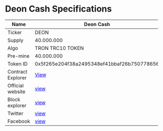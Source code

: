 <h1>Deon Cash Specifications</h1>

| Name                     | Deon Cash                                  |
|--------------------------|--------------------------------------------|
| Ticker                   | DEON                                       |
| Supply                   | 40.000.000                                 |
| Algo                     | TRON TRC10 TOKEN                           |
| Pre-mine                 | 40.000.000                                 |
| Token ID                 | 0x5f265e204f38a2495348ef41bbaf26b750778656 |
| Contract Explorer        | <a href="https://bscscan.com/token/0x5f265e204f38a2495348ef41bbaf26b750778656" target="_blank" style="color: blue;"> View</a>
| Official website         | <a href="http://deoncash.com" target="_blank" style="color: blue;">view</a>|
| Block explorer           | <a href="https://bscscan.com/token/0x5f265e204f38a2495348ef41bbaf26b750778656" target="_blank" style="color: blue;">view</a>|
| Twitter                  | <a href="https://twitter.com/DeonCash9" target="_blank" style="color: blue;">view</a>|
| Facebook                 | <a href="https://www.facebook.com/Deoncashh" target="_blank" style="color: blue;">view</a>|
